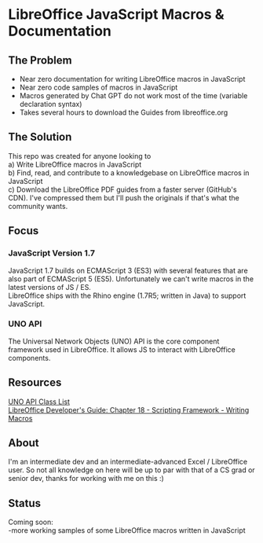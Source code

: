 # LibreOffice JavaScript Macros & Documentation

## The Problem

- Near zero documentation for writing LibreOffice macros in JavaScript <br/>
- Near zero code samples of macros in JavaScript <br/>
- Macros generated by Chat GPT do not work most of the time (variable declaration syntax)
- Takes several hours to download the Guides from libreoffice.org

## The Solution

This repo was created for anyone looking to <br/>
a) Write LibreOffice macros in JavaScript<br/>
b) Find, read, and contribute to a knowledgebase on LibreOffice macros in JavaScript <br/>
c) Download the LibreOffice PDF guides from a faster server (GitHub's CDN). I've compressed them but I'll push the originals if that's what the community wants.

## Focus

### JavaScript Version 1.7

JavaScript 1.7 builds on ECMAScript 3 (ES3) with several features that are also part of ECMAScript 5 (ES5). Unfortunately we can't write macros in the latest versions of JS / ES. <br/>
LibreOffice ships with the Rhino engine (1.7R5; written in Java) to support JavaScript.

### UNO API

The Universal Network Objects (UNO) API is the core component framework used in LibreOffice. It allows JS to interact with LibreOffice components.

## Resources

[UNO API Class List](https://api.libreoffice.org/docs/idl/ref/annotated.html) <br/>
[LibreOffice Developer's Guide: Chapter 18 - Scripting Framework - Writing Macros](https://wiki.documentfoundation.org/Documentation/DevGuide/Scripting_Framework#Writing_Macros)

## About

I'm an intermediate dev and an intermediate-advanced Excel / LibreOffice user. So not all knowledge on here will be up to par with that of a CS grad or senior dev, thanks for working with me on this :)

## Status

Coming soon: <br/>
-more working samples of some LibreOffice macros written in JavaScript <br/>










